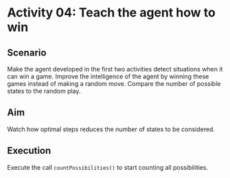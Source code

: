 # Activity 04: Teach the agent how to win

## Scenario 

Make the agent developed in the first two activities detect situations when it can win a game. Improve the intelligence of the agent by winning these games instead of making a random move. Compare the number of possible states to the random play. 

## Aim 

​Watch how optimal steps reduces the number of states to be considered.

## Execution 

Execute the call `countPossibilities()` to start counting all possibilities.